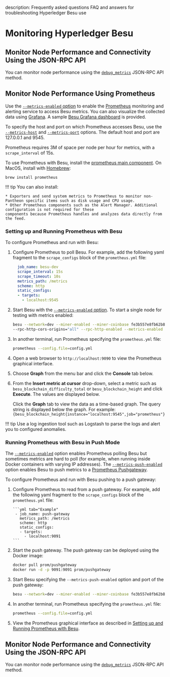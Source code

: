 description: Frequently asked questions FAQ and answers for troubleshooting Hyperledger Besu use
<!--- END of page meta data -->

# Monitoring Hyperledger Besu

## Monitor Node Performance and Connectivity Using the JSON-RPC API

You can monitor node performance using the [`debug_metrics`](../../Reference/API-Methods.md#debug_metrics)
JSON-RPC API method.

## Monitor Node Performance Using Prometheus

Use the [`--metrics-enabled` option](../../Reference/CLI/CLI-Syntax.md#metrics-enabled) to enable the [Prometheus](https://prometheus.io/) monitoring and 
alerting service to access Besu metrics. You can also visualize the collected data using [Grafana](https://grafana.com/).
A sample [Besu Grafana dashboard](https://grafana.com/dashboards/10273) is provided. 

To specify the host and port on which Prometheus accesses Besu, use the [`--metrics-host`](../../Reference/CLI/CLI-Syntax.md#metrics-host) and 
[`--metrics-port`](../../Reference/CLI/CLI-Syntax.md#metrics-port) options. 
The default host and port are 127.0.0.1 and 9545.

Prometheus requires 3M of space per node per hour for metrics, with a `scrape_interval` of 15s.

To use Prometheus with Besu, install the [prometheus main component](https://prometheus.io/download/). On MacOS, install with [Homebrew](https://formulae.brew.sh/formula/prometheus): 

 ```
 brew install prometheus
```

!!! tip 
    You can also install:
    
    * Exporters and send system metrics to Prometheus to monitor non-Pantheon specific items such as disk usage and CPU usage.  
    * Other Prometheus components such as the Alert Manager. Additional configuration is not required for these
    components because Prometheus handles and analyzes data directly from the feed.


###  Setting up and Running Prometheus with Besu

To configure Prometheus and run with Besu: 

1. Configure Prometheus to poll Besu. For example, add the following yaml fragment to the `scrape_configs`
block of the `prometheus.yml` file:
 
    ```yml tab="Example"
      job_name: besu-dev
      scrape_interval: 15s
      scrape_timeout: 10s
      metrics_path: /metrics
      scheme: http
      static_configs:
      - targets:
        - localhost:9545
    ```

1. Start Besu with the [`--metrics-enabled` option](../../Reference/CLI/CLI-Syntax.md#metrics-enabled). To start
 a single node for testing with metrics enabled:

    ```bash tab="Example"
    besu --network=dev --miner-enabled --miner-coinbase fe3b557e8fb62b89f4916b721be55ceb828dbd73
    --rpc-http-cors-origins="all" --rpc-http-enabled --metrics-enabled
    ```

1. In another terminal, run Prometheus specifying the `prometheus.yml` file: 

    ```bash tab="Example"
    prometheus --config.file=config.yml 
    ```

1. Open a web browser to `http://localhost:9090` to view the Prometheus graphical interface.

1. Choose **Graph** from the menu bar and click the **Console** tab below.

1. From the **Insert metric at cursor** drop-down, select a metric such as `besu_blockchain_difficulty_total` or
`besu_blockchain_height` and click **Execute**. The values are displayed below.

    Click the **Graph** tab to view the data as a time-based graph. The query string is displayed below the graph. 
    For example: `{besu_blockchain_height{instance="localhost:9545",job="prometheus"}`

!!! tip 
    Use a log ingestion tool such as Logstash to parse the logs and alert you to configured anomalies. 

### Running Prometheus with Besu in Push Mode 

The [`--metrics-enabled`](../../Reference/CLI/CLI-Syntax.md#metrics-enabled) option enables Prometheus polling 
Besu but sometimes metrics are hard to poll (for example, when running inside Docker containers with varying IP addresses). 
The [`--metrics-push-enabled`](../../Reference/CLI/CLI-Syntax.md#metrics-push-enabled) option enables Besu 
to push metrics to a [Prometheus Pushgateway](https://github.com/prometheus/pushgateway).   

To configure Prometheus and run with Besu pushing to a push gateway: 

1. Configure Prometheus to read from a push gateway. For example, add the following yaml fragment to the `scrape_configs`
   block of the `prometheus.yml` file:
    
       ```yml tab="Example"
        - job_name: push-gateway
          metrics_path: /metrics
          scheme: http
          static_configs:
          - targets:
            - localhost:9091
       ```
       
1. Start the push gateway. The push gateway can be deployed using the Docker image: 

    ```bash tab="Example"
    docker pull prom/pushgateway
    docker run -d -p 9091:9091 prom/pushgateway
    ```

1. Start Besu specifying the `--metrics-push-enabled` option and port of the push gateway: 

    ```bash tab="Example"
    besu --network=dev --miner-enabled --miner-coinbase fe3b557e8fb62b89f4916b721be55ceb828dbd73 --rpc-http-cors-origins="all" --rpc-http-enabled --metrics-push-enabled --metrics-push-port=9091 --metrics-push-host=127.0.0.1
    ```

1. In another terminal, run Prometheus specifying the `prometheus.yml` file: 
   
    ```bash tab="Example"
    prometheus --config.file=config.yml 
    ```

1. View the Prometheus graphical interface as described in [Setting up and Running Prometheus with Besu](#setting-up-and-running-prometheus-with-besu).

## Monitor Node Performance and Connectivity Using the JSON-RPC API

You can monitor node performance using the [`debug_metrics`](../../Reference/API-Methods.md#debug_metrics)
JSON-RPC API method.
